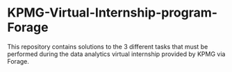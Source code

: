 # KPMG-Virtual-Internship-program-Forage
This repository contains solutions to the 3 different tasks that must be performed during the data analytics virtual internship provided by KPMG via Forage.

